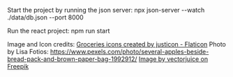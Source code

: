Start the project by running the json server:
npx json-server --watch ./data/db.json --port 8000

Run the react project:
npm run start

Image and Icon credits:
<a href="https://www.flaticon.com/free-icons/groceries" title="groceries icons">Groceries icons created by justicon - Flaticon</a>
Photo by Lisa Fotios: https://www.pexels.com/photo/several-apples-beside-bread-pack-and-brown-paper-bag-1992912/
<a href="https://www.freepik.com/free-vector/order-processed-abstract-concept-illustration_20769828.htm#fromView=search&page=4&position=49&uuid=7dd923ee-53d5-47ef-9286-395ff5c3d6fb">Image by vectorjuice on Freepik</a>
